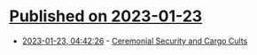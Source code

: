 # [Published on 2023-01-23](index.md)

* [2023-01-23, 04:42:26](https://news.ycombinator.com/item?id=34485551) - [Ceremonial Security and Cargo Cults](https://www.philvenables.com/post/ceremonial-security-and-cargo-cults)
